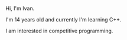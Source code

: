 Hi, I'm Ivan.

I'm 14 years old and currently I'm learning C++.

I am interested in competitive programming.

